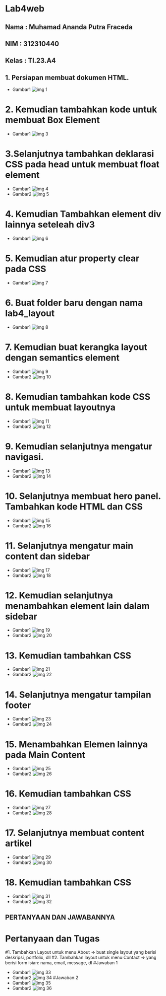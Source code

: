 # Lab4web
## Nama  : Muhamad Ananda Putra Fraceda
## NIM   : 312310440
## Kelas : TI.23.A4
## 1. Persiapan membuat dokumen HTML.
- Gambar1
  ![img 1](Screenshot/1.png)
# 2. Kemudian tambahkan kode untuk membuat Box Element
- Gambar1
  ![img 3](Screenshot/2.png)
# 3.Selanjutnya tambahkan deklarasi CSS pada head untuk membuat float element
- Gambar1
  ![img 4](Screenshot/4.png)
- Gambar2
  ![img 5](Screenshot/5.png)
# 4. Kemudian Tambahkan element div lainnya seteleah div3
- Gambar1
  ![img 6](Screenshot/6.png)
# 5. Kemudian atur property clear pada CSS
- Gambar1
  ![img 7](Screenshot/7.png)
# 6. Buat folder baru dengan nama lab4_layout
- Gambar1
  ![img 8](Screenshot/8.png)
# 7. Kemudian buat kerangka layout dengan semantics element
- Gambar1
  ![img 9](Screenshot/9.png)
- Gambar2
  ![img 10](Screenshot/10.png)
# 8. Kemudian tambahkan kode CSS untuk membuat layoutnya
- Gambar1
  ![img 11](Screenshot/11.png)
- Gambar2
  ![img 12](Screenshot/12.png)
# 9. Kemudian selanjutnya mengatur navigasi.
- Gambar1
  ![img 13](Screenshot/13.png)
- Gambar2
  ![img 14](Screenshot/14.png)
# 10. Selanjutnya membuat hero panel. Tambahkan kode HTML dan CSS
- Gambar1
  ![img 15](Screenshot/15.png)
- Gambar2
  ![img 16](Screenshot/16.png)
# 11. Selanjutnya mengatur main content dan sidebar
- Gambar1
  ![img 17](Screenshot/17.png)
- Gambar2
  ![img 18](Screenshot/18.png)
# 12. Kemudian selanjutnya menambahkan element lain dalam sidebar
- Gambar1
  ![img 19](Screenshot/19.png)
- Gambar2
  ![img 20](Screenshot/20.png)
# 13. Kemudian tambahkan CSS
- Gambar1
  ![img 21](Screenshot/21.png)
- Gambar2
  ![img 22](Screenshot/22.png)
# 14. Selanjutnya mengatur tampilan footer
- Gambar1
  ![img 23](Screenshot/23.png)
- Gambar2
  ![img 24](Screenshot/24.png)
# 15. Menambahkan Elemen lainnya pada Main Content
- Gambar1
  ![img 25](Screenshot/25.png)
- Gambar2
  ![img 26](Screenshot/26.png)
# 16. Kemudian tambahkan CSS
- Gambar1
  ![img 27](Screenshot/27.png)
- Gambar2
  ![img 28](Screenshot/28.png)
# 17. Selanjutnya membuat content artikel
- Gambar1
  ![img 29](Screenshot/29.png)
- Gambar2
  ![img 30](Screenshot/30.png)
# 18. Kemudian tambahkan CSS
- Gambar1
  ![img 31](Screenshot/31.png)
- Gambar2
  ![img 32](Screenshot/32.png)
## PERTANYAAN DAN JAWABANNYA
# Pertanyaan dan Tugas

#1. Tambahkan Layout untuk menu About => buat single layout yang berisi deskripsi, portfolio, dll
#2. Tambahkan layout untuk menu Contact => yang berisi form isian: nama, email, message, dl
#Jawaban 1
- Gambar1
  ![img 33](Screenshot/33.png)
- Gambar2
  ![img 34](Screenshot/34.png)
#Jawaban 2
- Gambar1
  ![img 35](Screenshot/35.png)
- Gambar2
  ![img 36](Screenshot/36.png)
